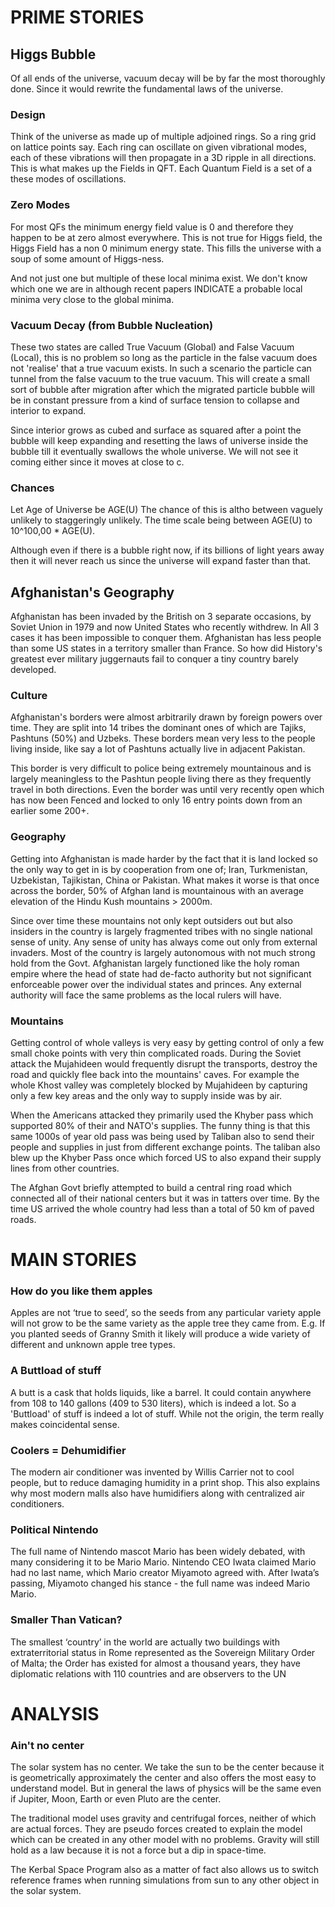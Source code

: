 # PRIME STORIES
## Higgs Bubble
Of all ends of the universe, vacuum decay will be by far the most thoroughly done. Since it would rewrite the fundamental laws of the universe.

### Design
Think of the universe as made up of multiple adjoined rings. So a ring grid on lattice points say. Each ring can oscillate on given vibrational modes, each of these vibrations will then propagate in a 3D ripple in all directions. This is what makes up the Fields in QFT. Each Quantum Field is a set of a these modes of oscillations.

### Zero Modes
For most QFs the minimum energy field value is 0 and therefore they happen to be at zero almost everywhere. This is not true for Higgs field, the Higgs Field has a non 0 minimum energy state. This fills the universe with a soup of some amount of Higgs-ness.

And not just one but multiple of these local minima exist. We don't know which one we are in although recent papers INDICATE a probable local minima very close to the global minima.

### Vacuum Decay (from Bubble Nucleation)
These two states are called True Vacuum (Global) and False Vacuum (Local), this is no problem so long as the particle in the false vacuum does not 'realise' that a true vacuum exists. In such a scenario the particle can tunnel from the false vacuum to the true vacuum. This will create a small sort of bubble after migration after which the migrated particle bubble will be in constant pressure from a kind of surface tension to collapse and interior to expand.

Since interior grows as cubed and surface as squared after a point the bubble will keep expanding and resetting the laws of universe inside the bubble till it eventually swallows the whole universe. We will not see it coming either since it moves at close to c.

### Chances
Let Age of Universe be AGE(U)
The chance of this is altho between vaguely unlikely to staggeringly unlikely. The time scale being between AGE(U) to 10^100,00 * AGE(U).

Although even if there is a bubble right now, if its billions of light years away then it will never reach us since the universe will expand faster than that.

## Afghanistan's Geography
Afghanistan has been invaded by the British on 3 separate occasions, by Soviet Union in 1979 and now United States who recently withdrew. In All 3 cases it has been impossible to conquer them. Afghanistan has less people than some US states in a territory smaller than France. So how did History's greatest ever military juggernauts fail to conquer a tiny country barely developed.

### Culture
Afghanistan's borders were almost arbitrarily drawn by foreign powers over time. They are split into 14 tribes the dominant ones of which are Tajiks, Pashtuns (50%) and Uzbeks. These borders mean very less to the people living inside, like say a lot of Pashtuns actually live in adjacent Pakistan.

This border is very difficult to police being extremely mountainous and is largely meaningless to the Pashtun people living there as they frequently travel in both directions. Even the border was until very recently open which has now been Fenced and locked to only 16 entry points down from an earlier some 200+.

### Geography
Getting into Afghanistan is made harder by the fact that it is land locked so the only way to get in is by cooperation from one of; Iran, Turkmenistan, Uzbekistan, Tajikistan, China or Pakistan. What makes it worse is that once across the border, 50% of Afghan land is mountainous with an average elevation of the Hindu Kush mountains > 2000m.

Since over time these mountains not only kept outsiders out but also insiders in the country is largely fragmented tribes with no single national sense of unity. Any sense of unity has always come out only from external invaders. Most of the country is largely autonomous with not much strong hold from the Govt. Afghanistan largely functioned like the holy roman empire where the head of state had de-facto authority but not significant enforceable power over the individual states and princes. Any external authority will face the same problems as the local rulers will have.

### Mountains
Getting control of whole valleys is very easy by getting control of only a few small choke points with very thin complicated roads. During the Soviet attack the Mujahideen would frequently disrupt the transports, destroy the road and quickly flee back into the mountains' caves. For example the whole Khost valley was completely blocked by Mujahideen by capturing only a few key areas and the only way to supply inside was by air.

When the Americans attacked they primarily used the Khyber pass which supported 80% of their and NATO's supplies. The funny thing is that this same 1000s of year old pass was being used by Taliban also to send their people and supplies in just from different exchange points. The taliban also blew up the Khyber Pass once which forced US to also expand their supply lines from other countries.

The Afghan Govt briefly attempted to build a central ring road which connected all of their national centers but it was in tatters over time. By the time US arrived the whole country had less than a total of 50 km of paved roads.


# MAIN STORIES
### How do you like them apples
Apples are not ‘true to seed’, so the seeds from any particular variety apple will not grow to be the same variety as the apple tree they came from. E.g. If you planted seeds of Granny Smith it likely will produce a wide variety of different and unknown apple tree types.

### A Buttload of stuff
A butt is a cask that holds liquids, like a barrel. It could contain anywhere from 108 to 140 gallons (409 to 530 liters), which is indeed a lot. So a 'Buttload' of stuff is indeed a lot of stuff. While not the origin, the term really makes coincidental sense.

### Coolers = Dehumidifier
The modern air conditioner was invented by Willis Carrier not to cool people, but to reduce damaging humidity in a print shop. This also explains why most modern malls also have humidifiers along with centralized air conditioners.

### Political Nintendo
The full name of Nintendo mascot Mario has been widely debated, with many considering it to be Mario Mario. Nintendo CEO Iwata claimed Mario had no last name, which Mario creator Miyamoto agreed with. After Iwata’s passing, Miyamoto changed his stance - the full name was indeed Mario Mario.

### Smaller Than Vatican?
The smallest ‘country’ in the world are actually two buildings with extraterritorial status in Rome represented as the Sovereign Military Order of Malta; the Order has existed for almost a thousand years, they have diplomatic relations with 110 countries and are observers to the UN


# ANALYSIS
### Ain't no center
The solar system has no center. We take the sun to be the center because it is geometrically approximately the center and also offers the most easy to understand model. But in general the laws of physics will be the same even if Jupiter, Moon, Earth or even Pluto are the center.

The traditional model uses gravity and centrifugal forces, neither of which are actual forces. They are pseudo forces created to explain the model which can be created in any other model with no problems. Gravity will still hold as a law because it is not a force but a dip in space-time.

The Kerbal Space Program also as a matter of fact also allows us to switch reference frames when running simulations from sun to any other object in the solar system.
